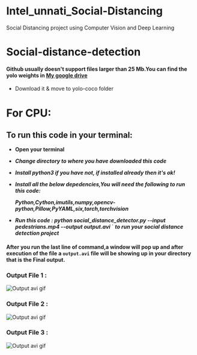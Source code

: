 # Intel_unnati_Social-Distancing
Social Distancing project using Computer Vision and Deep Learning
# Social-distance-detection

#### Github usually doesn't support files larger than 25 Mb.You can find the yolo weights in [My google drive](https://drive.google.com/file/d/1qkxZ8mKO0vqnagxGxIa5UKR0q1QaPbw0/view?usp=drivesdk) 
* Download it & move to yolo-coco folder

# For CPU:

## To run this code in your terminal:
* **Open your terminal**
* ***Change directory to where you have downloaded this code***
* ***Install python3 if you have not, if installed already then it's ok!***
* ***Install all the below depedencies,You will need the following to run this code:***
  
  ***Python,Cython,imutils,numpy,opencv-python,Pillow,PyYAML,six,torch,torchvision***

* ***Run this code  : python social_distance_detector.py --input pedestrians.mp4 --output output.avi***
` ***to run your social distance detection project***

#### After you run the last line of command,a window will pop up and after execution of the file a `output.avi` file will be showing up in your directory that is the Final output.

### Output File 1 :
![Output avi gif](https://github.com/rohitviswam/intelrepo/blob/main/rohit_MITmanipal_Social-Distancing-project-using-Computer-Vision-and-Deep-Learning/Social%20Distancing%20Project/outputs/exampleoutput.gif)

### Output File 2 :
![Output avi gif](https://github.com/rohitviswam/intelrepo/blob/main/rohit_MITmanipal_Social-Distancing-project-using-Computer-Vision-and-Deep-Learning/Social%20Distancing%20Project/outputs/ped_walkoutput.gif)

### Output File 3 :
![Output avi gif](https://github.com/rohitviswam/intelrepo/blob/main/rohit_MITmanipal_Social-Distancing-project-using-Computer-Vision-and-Deep-Learning/Social%20Distancing%20Project/outputs/pedestriansoutput.gif)
